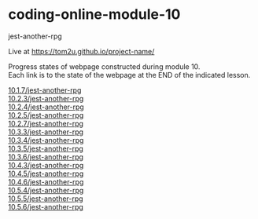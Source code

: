 # coding-online-module-10

jest-another-rpg  

Live at https://tom2u.github.io/project-name/  

Progress states of webpage constructed during module 10.  
Each link is to the state of the webpage at the END of the indicated lesson.  

[10.1.7/jest-another-rpg](https://tom2u.github.io/coding-online-module-10/10.1.7/jest-another-rpg)  
[10.2.3/jest-another-rpg](https://tom2u.github.io/coding-online-module-10/10.2.3/jest-another-rpg)  
[10.2.4/jest-another-rpg](https://tom2u.github.io/coding-online-module-10/10.2.3/jest-another-rpg)  
[10.2.5/jest-another-rpg](https://tom2u.github.io/coding-online-module-10/10.2.5/jest-another-rpg)  
[10.2.7/jest-another-rpg](https://tom2u.github.io/coding-online-module-10/10.2.7/jest-another-rpg)  
[10.3.3/jest-another-rpg](https://tom2u.github.io/coding-online-module-10/10.3.3/jest-another-rpg)  
[10.3.4/jest-another-rpg](https://tom2u.github.io/coding-online-module-10/10.3.4/jest-another-rpg)  
[10.3.5/jest-another-rpg](https://tom2u.github.io/coding-online-module-10/10.3.5/jest-another-rpg)  
[10.3.6/jest-another-rpg](https://tom2u.github.io/coding-online-module-10/10.3.6/jest-another-rpg)  
[10.4.3/jest-another-rpg](https://tom2u.github.io/coding-online-module-10/10.4.3/jest-another-rpg)  
[10.4.5/jest-another-rpg](https://tom2u.github.io/coding-online-module-10/10.4.5/jest-another-rpg)  
[10.4.6/jest-another-rpg](https://tom2u.github.io/coding-online-module-10/10.4.6/jest-another-rpg)  
[10.5.4/jest-another-rpg](https://tom2u.github.io/coding-online-module-10/10.5.4/jest-another-rpg)  
[10.5.5/jest-another-rpg](https://tom2u.github.io/coding-online-module-10/10.5.5/jest-another-rpg)  
[10.5.6/jest-another-rpg](https://tom2u.github.io/coding-online-module-10/10.5.6/jest-another-rpg)  
